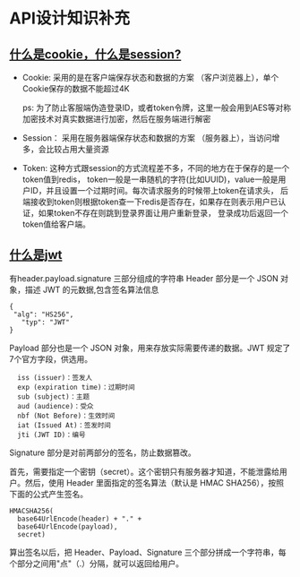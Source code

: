 # API设计知识补充


## [什么是cookie，什么是session?](https://juejin.cn/post/7133758754818326564)
  
   * Cookie: 采用的是在客户端保存状态和数据的方案 （客户浏览器上），单个Cookie保存的数据不能超过4K
       
        ps: 为了防止客服端伪造登录ID，或者token令牌，这里一般会用到AES等对称加密技术对真实数据进行加密，然后在服务端进行解密
           
   * Session： 采用在服务器端保存状态和数据的方案 （服务器上），当访问增多，会比较占用大量资源

   * Token:  这种方式跟session的方式流程差不多，不同的地方在于保存的是一个token值到redis，
       token一般是一串随机的字符(比如UUID)，value一般是用户ID，并且设置一个过期时间。每次请求服务的时候带上token在请求头，
      后端接收到token则根据token查一下redis是否存在，如果存在则表示用户已认证，如果token不存在则跳到登录界面让用户重新登录，
      登录成功后返回一个token值给客户端。   

## [什么是jwt](https://www.ruanyifeng.com/blog/2018/07/json_web_token-tutorial.html)

  有header.payload.signature 三部分组成的字符串
   Header 部分是一个 JSON 对象，描述 JWT 的元数据,包含签名算法信息
   
   ```
   {
    "alg": "HS256",
      "typ": "JWT"
   }
   ```

   Payload 部分也是一个 JSON 对象，用来存放实际需要传递的数据。JWT 规定了7个官方字段，供选用。

   ```
     iss (issuer)：签发人
     exp (expiration time)：过期时间
     sub (subject)：主题
     aud (audience)：受众
     nbf (Not Before)：生效时间
     iat (Issued At)：签发时间
     jti (JWT ID)：编号

   ```

Signature 部分是对前两部分的签名，防止数据篡改。

首先，需要指定一个密钥（secret）。这个密钥只有服务器才知道，不能泄露给用户。然后，使用 Header 里面指定的签名算法（默认是 HMAC SHA256），按照下面的公式产生签名。
```
HMACSHA256(
  base64UrlEncode(header) + "." +
  base64UrlEncode(payload),
  secret)
```
算出签名以后，把 Header、Payload、Signature 三个部分拼成一个字符串，每个部分之间用"点"（.）分隔，就可以返回给用户。
